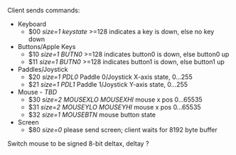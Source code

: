 

Client sends commands:

* Keyboard
    * $00 _size=1_ _keystate_      >=128 indicates a key is down, else no key down
* Buttons/Apple Keys
    * $10 _size=1_ _BUTN0_         >=128 indicates button0 is down, else button0 up
    * $11 _size=1_ _BUTN0_         >=128 indicates button1 is down, else button1 up
* Paddles/Joystick
    * $20 _size=1_ _PDL0_          Paddle 0/Joystick X-axis state, 0...255
    * $21 _size=1_ _PDL1_          Paddle 1/Joystick Y-axis state, 0...255
* Mouse - _TBD_
    * $30 _size=2_ _MOUSEXLO_ _MOUSEXHI_ mouse x pos 0...65535
    * $31 _size=2_ _MOUSEYLO_ _MOUSEYHI_ mouse x pos 0...65535
    * $32 _size=1_ _MOUSEBTN_      mouse button state
* Screen
    * $80 _size=0_                 please send screen; client waits for 8192 byte buffer


Switch mouse to be signed 8-bit deltax, deltay ?
